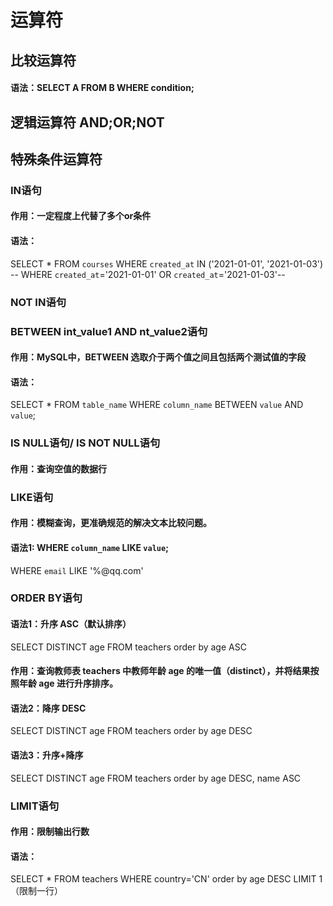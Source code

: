 # 运算符
## 比较运算符
#### 语法：SELECT A FROM B WHERE condition;

## 逻辑运算符 AND;OR;NOT

## 特殊条件运算符 
### IN语句
#### 作用：一定程度上代替了多个or条件
#### 语法：
SELECT *
FROM `courses`
WHERE `created_at` IN ('2021-01-01', '2021-01-03') -- WHERE `created_at`='2021-01-01' OR `created_at`='2021-01-03'--

### NOT IN语句

### BETWEEN int_value1 AND nt_value2语句
#### 作用：MySQL中，BETWEEN 选取介于两个值之间且包括两个测试值的字段
#### 语法：
SELECT *
FROM `table_name`
WHERE `column_name` BETWEEN `value` AND `value`;

### IS NULL语句/ IS NOT NULL语句
#### 作用：查询空值的数据行

### LIKE语句
#### 作用：模糊查询，更准确规范的解决文本比较问题。
#### 语法1: WHERE `column_name` LIKE  `value`;
WHERE `email` LIKE '%@qq.com'

### ORDER BY语句
#### 语法1：升序 ASC（默认排序）
SELECT DISTINCT age
FROM teachers
order by age ASC
#### 作用：查询教师表 teachers 中教师年龄 age 的唯一值（distinct），并将结果按照年龄 age 进行升序排序。
#### 语法2：降序 DESC
SELECT DISTINCT age
FROM teachers
order by age DESC
#### 语法3：升序+降序
SELECT DISTINCT age
FROM teachers
order by age DESC, name ASC

### LIMIT语句
#### 作用：限制输出行数
#### 语法：
SELECT *
FROM teachers
WHERE country='CN'
order by age DESC
LIMIT 1（限制一行）
